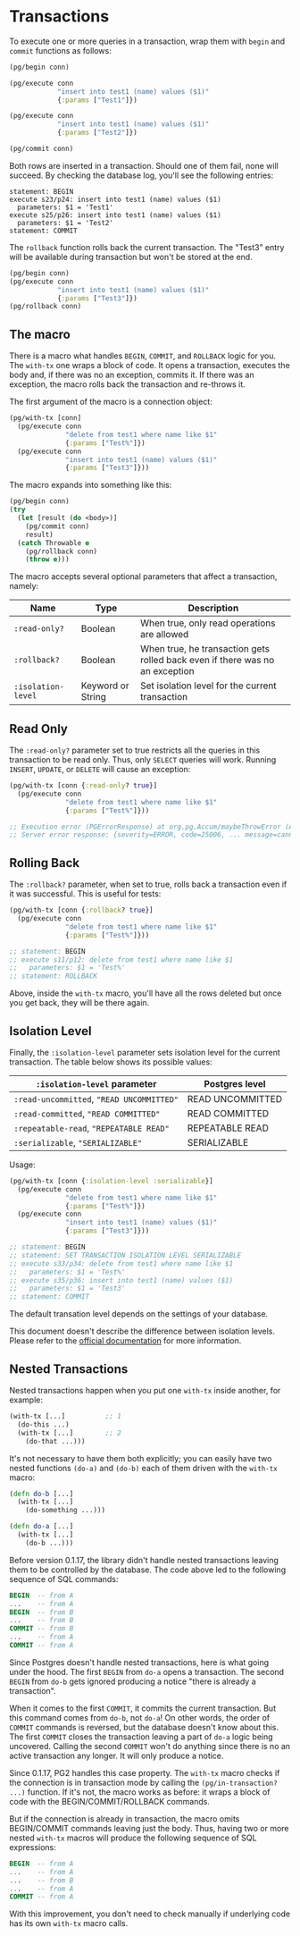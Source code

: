 # Transactions

To execute one or more queries in a transaction, wrap them with `begin` and
`commit` functions as follows:

~~~clojure
(pg/begin conn)

(pg/execute conn
            "insert into test1 (name) values ($1)"
            {:params ["Test1"]})

(pg/execute conn
            "insert into test1 (name) values ($1)"
            {:params ["Test2"]})

(pg/commit conn)
~~~

Both rows are inserted in a transaction. Should one of them fail, none will
succeed. By checking the database log, you'll see the following entries:

~~~
statement: BEGIN
execute s23/p24: insert into test1 (name) values ($1)
  parameters: $1 = 'Test1'
execute s25/p26: insert into test1 (name) values ($1)
  parameters: $1 = 'Test2'
statement: COMMIT
~~~

The `rollback` function rolls back the current transaction. The "Test3" entry
will be available during transaction but won't be stored at the end.

~~~clojure
(pg/begin conn)
(pg/execute conn
            "insert into test1 (name) values ($1)"
            {:params ["Test3"]})
(pg/rollback conn)
~~~

## The macro

There is a macro what handles `BEGIN`, `COMMIT`, and `ROLLBACK` logic for
you. The `with-tx` one wraps a block of code. It opens a transaction, executes
the body and, if there was no an exception, commits it. If there was an
exception, the macro rolls back the transaction and re-throws it.

The first argument of the macro is a connection object:

~~~clojure
(pg/with-tx [conn]
  (pg/execute conn
              "delete from test1 where name like $1"
              {:params ["Test%"]})
  (pg/execute conn
              "insert into test1 (name) values ($1)"
              {:params ["Test3"]}))
~~~

The macro expands into something like this:

~~~clojure
(pg/begin conn)
(try
  (let [result (do <body>)]
    (pg/commit conn)
    result)
  (catch Throwable e
    (pg/rollback conn)
    (throw e)))
~~~

The macro accepts several optional parameters that affect a transaction, namely:

| Name               | Type              | Description                                                                  |
|--------------------|-------------------|------------------------------------------------------------------------------|
| `:read-only?`      | Boolean           | When true, only read operations are allowed                                  |
| `:rollback?`       | Boolean           | When true, he transaction gets rolled back even if there was no an exception |
| `:isolation-level` | Keyword or String | Set isolation level for the current transaction                              |

## Read Only

The `:read-only?` parameter set to true restricts all the queries in this
transaction to be read only. Thus, only `SELECT` queries will work. Running
`INSERT`, `UPDATE`, or `DELETE` will cause an exception:

~~~clojure
(pg/with-tx [conn {:read-only? true}]
  (pg/execute conn
              "delete from test1 where name like $1"
              {:params ["Test%"]}))

;; Execution error (PGErrorResponse) at org.pg.Accum/maybeThrowError (Accum.java:205).
;; Server error response: {severity=ERROR, code=25006, ... message=cannot execute DELETE in a read-only transaction, verbosity=ERROR}
~~~

## Rolling Back

The `:rollback?` parameter, when set to true, rolls back a transaction even if
it was successful. This is useful for tests:

~~~clojure
(pg/with-tx [conn {:rollback? true}]
  (pg/execute conn
              "delete from test1 where name like $1"
              {:params ["Test%"]}))

;; statement: BEGIN
;; execute s11/p12: delete from test1 where name like $1
;;   parameters: $1 = 'Test%'
;; statement: ROLLBACK
~~~

Above, inside the `with-tx` macro, you'll have all the rows deleted but once you
get back, they will be there again.

## Isolation Level

Finally, the `:isolation-level` parameter sets isolation level for the current
transaction. The table below shows its possible values:

| `:isolation-level` parameter              | Postgres level   |
|-------------------------------------------|------------------|
| `:read-uncommitted`, `"READ UNCOMMITTED"` | READ UNCOMMITTED |
| `:read-committed`, `"READ COMMITTED"`     | READ COMMITTED   |
| `:repeatable-read`, `"REPEATABLE READ"`   | REPEATABLE READ  |
| `:serializable`, `"SERIALIZABLE"`         | SERIALIZABLE     |

Usage:

~~~clojure
(pg/with-tx [conn {:isolation-level :serializable}]
  (pg/execute conn
              "delete from test1 where name like $1"
              {:params ["Test%"]})
  (pg/execute conn
              "insert into test1 (name) values ($1)"
              {:params ["Test3"]}))

;; statement: BEGIN
;; statement: SET TRANSACTION ISOLATION LEVEL SERIALIZABLE
;; execute s33/p34: delete from test1 where name like $1
;;   parameters: $1 = 'Test%'
;; execute s35/p36: insert into test1 (name) values ($1)
;;   parameters: $1 = 'Test3'
;; statement: COMMIT
~~~

The default transation level depends on the settings of your database.

[transaction-iso]: https://www.postgresql.org/docs/current/transaction-iso.html

This document doesn't describe the difference between isolation levels. Please
refer to the [official documentation][transaction-iso] for more information.

## Nested Transactions

Nested transactions happen when you put one `with-tx` inside another, for
example:

~~~clojure
(with-tx [...]          ;; 1
  (do-this ...)
  (with-tx [...]        ;; 2
    (do-that ...)))
~~~

It's not necessary to have them both explicitly; you can easily have two nested
functions `(do-a)` and `(do-b)` each of them driven with the `with-tx` macro:

~~~clojure
(defn do-b [...]
  (with-tx [...]
    (do-something ...)))

(defn do-a [...]
  (with-tx [...]
    (do-b ...)))
~~~

Before version 0.1.17, the library didn't handle nested transactions leaving
them to be controlled by the database. The code above led to the following
sequence of SQL commands:

~~~sql
BEGIN  -- from A
...    -- from A
BEGIN  -- from B
...    -- from B
COMMIT -- from B
...    -- from A
COMMIT -- from A
~~~

Since Postgres doesn't handle nested transactions, here is what going under the
hood. The first `BEGIN` from `do-a` opens a transaction. The second `BEGIN` from
`do-b` gets ignored producing a notice "there is already a transaction".

When it comes to the first `COMMIT`, it commits the current transaction. But
this command comes from `do-b`, not `do-a`! On other words, the order of
`COMMIT` commands is reversed, but the database doesn't know about this. The
first `COMMIT` closes the transaction leaving a part of `do-a` logic being
uncovered. Calling the second `COMMIT` won't do anything since there is no an
active transaction any longer. It will only produce a notice.

Since 0.1.17, PG2 handles this case property. The `with-tx` macro checks if the
connection is in transaction mode by calling the `(pg/in-transaction? ...)`
function. If it's not, the macro works as before: it wraps a block of code with
the BEGIN/COMMIT/ROLLBACK commands.

But if the connection is already in transaction, the macro omits BEGIN/COMMIT
commands leaving just the body. Thus, having two or more nested `with-tx` macros
will produce the following sequence of SQL expressions:

~~~sql
BEGIN  -- from A
...    -- from A
...    -- from B
...    -- from A
COMMIT -- from A
~~~

With this improvement, you don't need to check manually if underlying code has
its own `with-tx` macro calls.
